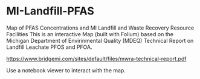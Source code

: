 # MI-Landfill-PFAS
Map of PFAS Concentrations and MI Landfill and Waste Recovery Resource Facilities 
This is an interactive Map (built with Folium) based on the Michigan Department of Envirinmental Quality (MDEQ) Technical Report on Landfill Leachate PFOS and PFOA.

https://www.bridgemi.com/sites/default/files/mwra-technical-report.pdf

Use a notebook viewer to interact with the map.
